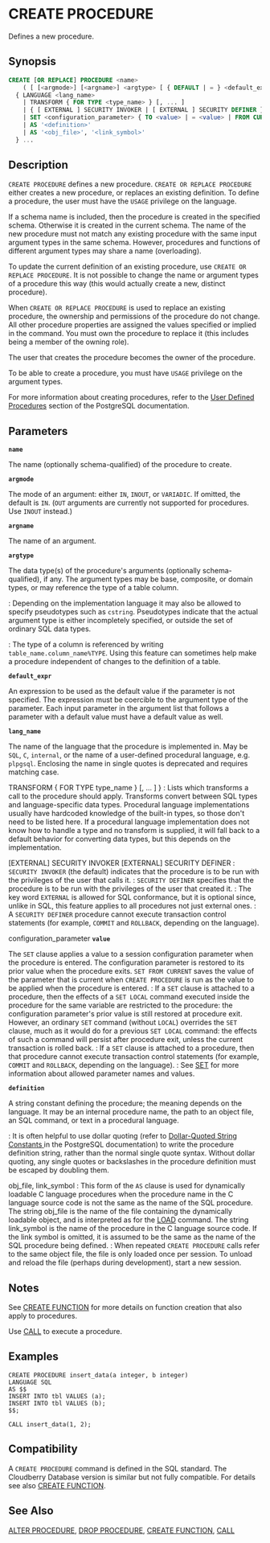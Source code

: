 # CREATE PROCEDURE

Defines a new procedure.

## Synopsis

```sql
CREATE [OR REPLACE] PROCEDURE <name>    
    ( [ [<argmode>] [<argname>] <argtype> [ { DEFAULT | = } <default_expr> ] [, ...] ] )
  { LANGUAGE <lang_name>
    | TRANSFORM { FOR TYPE <type_name> } [, ... ]
    | { [ EXTERNAL ] SECURITY INVOKER | [ EXTERNAL ] SECURITY DEFINER }
    | SET <configuration_parameter> { TO <value> | = <value> | FROM CURRENT }
    | AS '<definition>'
    | AS '<obj_file>', '<link_symbol>' 
  } ...
```

## Description

`CREATE PROCEDURE` defines a new procedure. `CREATE OR REPLACE PROCEDURE` either creates a new procedure, or replaces an existing definition. To define a procedure, the user must have the `USAGE` privilege on the language.

If a schema name is included, then the procedure is created in the specified schema. Otherwise it is created in the current schema. The name of the new procedure must not match any existing procedure with the same input argument types in the same schema. However, procedures and functions of different argument types may share a name (overloading).

To update the current definition of an existing procedure, use `CREATE OR REPLACE PROCEDURE`. It is not possible to change the name or argument types of a procedure this way (this would actually create a new, distinct procedure).

When `CREATE OR REPLACE PROCEDURE` is used to replace an existing procedure, the ownership and permissions of the procedure do not change. All other procedure properties are assigned the values specified or implied in the command. You must own the procedure to replace it (this includes being a member of the owning role).

The user that creates the procedure becomes the owner of the procedure.

To be able to create a procedure, you must have `USAGE` privilege on the argument types.

For more information about creating procedures, refer to the [User Defined Procedures](https://www.postgresql.org/docs/12/xproc.html) section of the PostgreSQL documentation.

## Parameters

**`name`**

The name (optionally schema-qualified) of the procedure to create.

**`argmode`**

The mode of an argument: either `IN`, `INOUT`, or `VARIADIC`. If omitted, the default is `IN`. (`OUT` arguments are currently not supported for procedures. Use `INOUT` instead.)

**`argname`**

The name of an argument.

**`argtype`**

The data type(s) of the procedure's arguments (optionally schema-qualified), if any. The argument types may be base, composite, or domain types, or may reference the type of a table column.

:   Depending on the implementation language it may also be allowed to specify pseudotypes such as `cstring`. Pseudotypes indicate that the actual argument type is either incompletely specified, or outside the set of ordinary SQL data types.

:   The type of a column is referenced by writing `table_name.column_name%TYPE`. Using this feature can sometimes help make a procedure independent of changes to the definition of a table.

**`default_expr`**

An expression to be used as the default value if the parameter is not specified. The expression must be coercible to the argument type of the parameter. Each input parameter in the argument list that follows a parameter with a default value must have a default value as well.

**`lang_name`**

The name of the language that the procedure is implemented in. May be `SQL`, `C`, `internal`, or the name of a user-defined procedural language, e.g. `plpgsql`. Enclosing the name in single quotes is deprecated and requires matching case.

TRANSFORM { FOR TYPE type_name } [, ... ] }
:   Lists which transforms a call to the procedure should apply. Transforms convert between SQL types and language-specific data types. Procedural language implementations usually have hardcoded knowledge of the built-in types, so those don't need to be listed here. If a procedural language implementation does not know how to handle a type and no transform is supplied, it will fall back to a default behavior for converting data types, but this depends on the implementation.

[EXTERNAL] SECURITY INVOKER
[EXTERNAL] SECURITY DEFINER
:   `SECURITY INVOKER` (the default) indicates that the procedure is to be run with the privileges of the user that calls it.
:   `SECURITY DEFINER` specifies that the procedure is to be run with the privileges of the user that created it.
:   The key word `EXTERNAL` is allowed for SQL conformance, but it is optional since, unlike in SQL, this feature applies to all procedures not just external ones.
:   A `SECURITY DEFINER` procedure cannot execute transaction control statements (for example, `COMMIT` and `ROLLBACK`, depending on the language).

configuration_parameter
**`value`**

The `SET` clause applies a value to a session configuration parameter when the procedure is entered. The configuration parameter is restored to its prior value when the procedure exits. `SET FROM CURRENT` saves the value of the parameter that is current when `CREATE PROCEDURE` is run as the value to be applied when the procedure is entered.
:   If a `SET` clause is attached to a procedure, then the effects of a `SET LOCAL` command executed inside the procedure for the same variable are restricted to the procedure: the configuration parameter's prior value is still restored at procedure exit. However, an ordinary `SET` command (without `LOCAL`) overrides the `SET` clause, much as it would do for a previous `SET LOCAL` command: the effects of such a command will persist after procedure exit, unless the current transaction is rolled back.
:   If a `SET` clause is attached to a procedure, then that procedure cannot execute transaction control statements (for example, `COMMIT` and `ROLLBACK`, depending on the language).
:   See [SET](/docs/sql-statements/sql-stmt-set.md) for more information about allowed parameter names and values.

**`definition`**

A string constant defining the procedure; the meaning depends on the language. It may be an internal procedure name, the path to an object file, an SQL command, or text in a procedural language.

:   It is often helpful to use dollar quoting (refer to [Dollar-Quoted String Constants
](https://www.postgresql.org/docs/12/sql-syntax-lexical.html#SQL-SYNTAX-DOLLAR-QUOTING) in the PostgreSQL documentation) to write the procedure definition string, rather than the normal single quote syntax. Without dollar quoting, any single quotes or backslashes in the procedure definition must be escaped by doubling them.

obj_file, link_symbol
:   This form of the `AS` clause is used for dynamically loadable C language procedures when the procedure name in the C language source code is not the same as the name of the SQL procedure. The string obj_file is the name of the file containing the dynamically loadable object, and is interpreted as for the [LOAD](/docs/sql-statements/sql-stmt-load.md) command. The string link_symbol is the name of the procedure in the C language source code. If the link symbol is omitted, it is assumed to be the same as the name of the SQL procedure being defined.
:   When repeated `CREATE PROCEDURE` calls refer to the same object file, the file is only loaded once per session. To unload and reload the file (perhaps during development), start a new session.

## Notes

See [CREATE FUNCTION](/docs/sql-statements/sql-stmt-create-function.md) for more details on function creation that also apply to procedures.

Use [CALL](/docs/sql-statements/sql-stmt-call.md) to execute a procedure.

## Examples

```
CREATE PROCEDURE insert_data(a integer, b integer)
LANGUAGE SQL
AS $$
INSERT INTO tbl VALUES (a);
INSERT INTO tbl VALUES (b);
$$;

CALL insert_data(1, 2);
```

## Compatibility

A `CREATE PROCEDURE` command is defined in the SQL standard. The Cloudberry Database version is similar but not fully compatible. For details see also [CREATE FUNCTION](/docs/sql-statements/sql-stmt-create-function.md).

## See Also

[ALTER PROCEDURE](/docs/sql-statements/sql-stmt-alter-procedure.md), [DROP PROCEDURE](/docs/sql-statements/sql-stmt-drop-procedure.md), [CREATE FUNCTION](/docs/sql-statements/sql-stmt-create-function.md), [CALL](/docs/sql-statements/sql-stmt-call.md)



